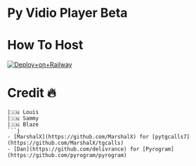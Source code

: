 # Py Vidio Player Beta


# How To Host 
[![Deploy+on+Railway](https://railway.app/button.svg)](https://railway.app/new/template?template=https://github.com/Achu2234/PyVidioPlayerBetar&envs=API_ID,API_HASH,BOT_TOKEN,SESSION_NAME)


# Credit 🔥 
```
|🇮🇳 Louis 
|🇮🇳 Sammy
|🇮🇳 Blaze
```j
- [MarshalX](https://github.com/MarshalX) for [pytgcalls7](https://github.com/MarshalX/tgcalls)
- [Dan](https://github.com/delivrance) for [Pyrogram](https://github.com/pyrogram/pyrogram)
